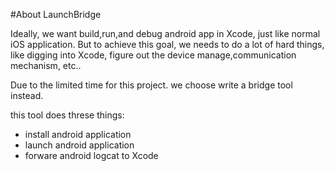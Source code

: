 #About LaunchBridge

Ideally, we want build,run,and debug android app in Xcode, just like normal iOS application. But to achieve this goal, we needs to do a lot of hard things, like digging into Xcode, figure out the device manage,communication mechanism, etc..

Due to the limited time for this project. we choose write a bridge  tool instead.

this tool does threse things:

* install android application
* launch android application
* forware android logcat to Xcode